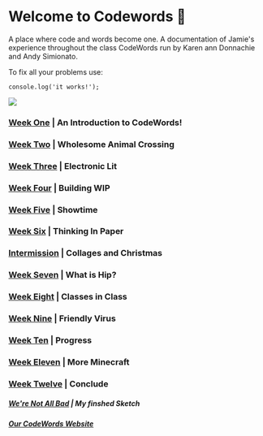 # Welcome to Codewords 👋

A place where code and words become one. A documentation of Jamie's experience throughout the class CodeWords run by Karen ann Donnachie and Andy Simionato. 

To fix all your problems use: 
```
console.log('it works!');
```

![](Animalcrossing.gif)


### <a href="Week 1">Week One</a> | An Introduction to CodeWords!

### <a href="Week 2">Week Two</a> | Wholesome Animal Crossing

### <a href="Week 3">Week Three</a> | Electronic Lit

### <a href="Week 4">Week Four</a> | Building WIP

### <a href="Week 5">Week Five</a> | Showtime

### <a href="Week 6">Week Six</a> | Thinking In Paper

### <a href="Week 7 Intermission">Intermission</a> | Collages and Christmas

### <a href="Week 7">Week Seven</a> | What is Hip? 

### <a href="Week 8">Week Eight</a> | Classes in Class

### <a href="Week 9">Week Nine</a> | Friendly Virus

### <a href="Week 10">Week Ten</a> | Progress

### <a href="Week_11">Week Eleven</a> | More Minecraft

### <a href="Week_12">Week Twelve</a> | Conclude

##### [We're Not All Bad](https://jamtt.github.io/Codewords/Week_12/StartofSomething/) | My finshed Sketch 

##### [Our CodeWords Website](https://simandy.github.io/codewords/)



